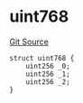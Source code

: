 # uint768
[Git Source](https://github.com/thrackle-io/uint1024/blob/d9d62f9d623e2349774cf1d3bfc226e696d8e571/src/UintTypes.sol)


```solidity
struct uint768 {
    uint256 _0;
    uint256 _1;
    uint256 _2;
}
```

